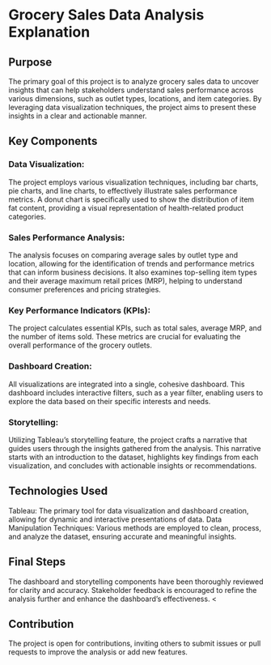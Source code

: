 <h1>Grocery Sales Data Analysis Explanation</h1>
<h2>Purpose</h2>
The primary goal of this project is to analyze grocery sales data to uncover insights that can help stakeholders understand sales performance across various dimensions, such as outlet types, locations, and item categories. By leveraging data visualization techniques, the project aims to present these insights in a clear and actionable manner.
<h2>Key Components</h2>
<h3>Data Visualization:</h3>
The project employs various visualization techniques, including bar charts, pie charts, and line charts, to effectively illustrate sales performance metrics.
A donut chart is specifically used to show the distribution of item fat content, providing a visual representation of health-related product categories.
<h3>Sales Performance Analysis:</h3>
The analysis focuses on comparing average sales by outlet type and location, allowing for the identification of trends and performance metrics that can inform business decisions.
It also examines top-selling item types and their average maximum retail prices (MRP), helping to understand consumer preferences and pricing strategies.
<h3>Key Performance Indicators (KPIs):</h3>
The project calculates essential KPIs, such as total sales, average MRP, and the number of items sold. These metrics are crucial for evaluating the overall performance of the grocery outlets.
<h3>Dashboard Creation:</h3>
All visualizations are integrated into a single, cohesive dashboard. This dashboard includes interactive filters, such as a year filter, enabling users to explore the data based on their specific interests and needs.
<h3>Storytelling:</h3>
Utilizing Tableau’s storytelling feature, the project crafts a narrative that guides users through the insights gathered from the analysis. This narrative starts with an introduction to the dataset, highlights key findings from each visualization, and concludes with actionable insights or recommendations.
<h2>Technologies Used</h2>
Tableau: The primary tool for data visualization and dashboard creation, allowing for dynamic and interactive presentations of data.
Data Manipulation Techniques: Various methods are employed to clean, process, and analyze the dataset, ensuring accurate and meaningful insights.
<h2>Final Steps</h2>
The dashboard and storytelling components have been thoroughly reviewed for clarity and accuracy.
Stakeholder feedback is encouraged to refine the analysis further and enhance the dashboard’s effectiveness.
<<h2>Contribution</h2>
The project is open for contributions, inviting others to submit issues or pull requests to improve the analysis or add new features.
